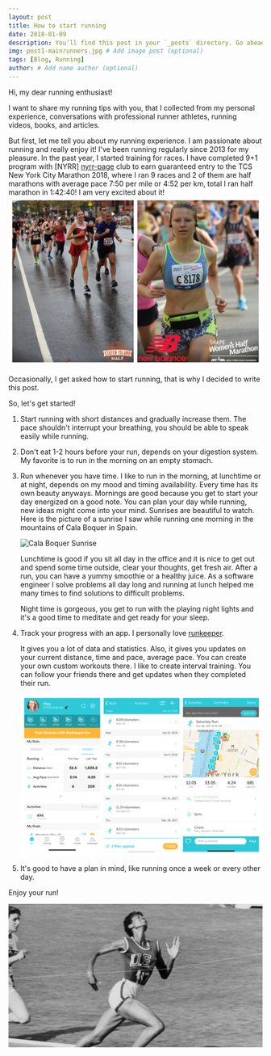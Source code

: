 ```yaml
---
layout: post
title: How to start running
date: 2018-01-09
description: You’ll find this post in your `_posts` directory. Go ahead and edit it and re-build the site to see your changes. # Add post description (optional)
img: post1-mainrunners.jpg # Add image post (optional)
tags: [Blog, Running]
author: # Add name author (optional)
---
```

Hi, my dear running enthusiast!

I want to share my running tips with you, that I collected from my personal experience, conversations with professional runner athletes, running videos, books, and articles. 

But first, let me tell you about my running experience.
I am passionate about running and really enjoy it!
I've been running regularly since 2013 for my pleasure. In the past year, I started training for races. I have completed 9+1 program with [NYRR] [nyrr-page] club to earn guaranteed entry to the TCS New York City Marathon 2018, where I ran 9 races and 2 of them are half marathons with average pace 7:50 per mile or 4:52 per km, total I ran half marathon in 1:42:40! I am very excited about it!
![me][me-image]

Occasionally, I get asked how to start running, that is why I decided to write this post. 

So, let's get started!

1. Start running with short distances and gradually increase them. The pace shouldn't interrupt your breathing, you should be able to speak easily while running. 

2. Don't eat 1-2 hours before your run, depends on your digestion system. My favorite is to run in the morning on an empty stomach.   

3. Run whenever you have time. I like to run in the morning, at lunchtime or at night, depends on my mood and timing availability. Every time has its own beauty anyways.
    Mornings are good because you get to start your day energized on a good note. You can plan your day while running, new ideas might come into your mind.  Sunrises are beautiful to watch.
    Here is the picture of a sunrise I saw while running one morning in the mountains of Cala Boquer in Spain. 
    
    ![Cala Boquer Sunrise][sunrise-image]    

    Lunchtime is good if you sit all day in the office and it is nice to get out and spend some time outside, clear your thoughts, get fresh air. After a run, you can have a yummy smoothie or a healthy juice. As a software engineer I solve problems all day long and running at lunch helped me many times to find solutions to difficult problems.
    
    Night time is gorgeous, you get to run with the playing night lights and it's a good time to meditate and get ready for your sleep.

4. Track your progress with an app. I personally love [runkeeper][runkeeper-page]. 

    It gives you a lot of data and statistics. Also, it gives you updates on your current distance, time and pace, average pace. You can create your own custom workouts there. I like to create interval training. You can follow your friends there and get updates when they completed their run.

    ![img][runkeeper-image]

5. It's good to have a plan in mind, like running once a week or every other day. 

Enjoy your run! 

![runner][runner-image]

[runkeeper-image]: /assets/img/post1-runkeeper.jpg
[me-image]: /assets/img/post1-mehalfmarathon.jpg
[runner-image]: /assets/img/post1-b&wrunner.jpg
[sunrise-image]: /assets/img/post1-sunrise.jpg
[runkeeper-page]: https://runkeeper.com 
[nyrr-page]: http://www.nyrr.org/join-and-give/become-a-member/run-9-give-1